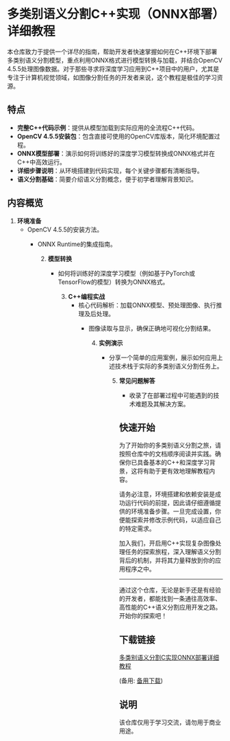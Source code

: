 # 多类别语义分割C++实现（ONNX部署）详细教程

本仓库致力于提供一个详尽的指南，帮助开发者快速掌握如何在C++环境下部署多类别语义分割模型，重点利用ONNX格式进行模型转换与加载，并结合OpenCV 4.5.5处理图像数据。对于那些寻求将深度学习应用到C++项目中的用户，尤其是专注于计算机视觉领域，如图像分割任务的开发者来说，这个教程是极佳的学习资源。

## 特点

- **完整C++代码示例**：提供从模型加载到实际应用的全流程C++代码。
- **OpenCV 4.5.5安装包**：包含直接可使用的OpenCV库版本，简化环境配置过程。
- **ONNX模型部署**：演示如何将训练好的深度学习模型转换成ONNX格式并在C++中高效运行。
- **详细步骤说明**：从环境搭建到代码实现，每个关键步骤都有清晰指导。
- **语义分割基础**：简要介绍语义分割概念，便于初学者理解背景知识。

## 内容概览

1. **环境准备**
   - OpenCV 4.5.5的安装方法。
      - ONNX Runtime的集成指南。

         2. **模型转换**
            - 如何将训练好的深度学习模型（例如基于PyTorch或TensorFlow的模型）转换为ONNX格式。

               3. **C++编程实战**
                  - 核心代码解析：加载ONNX模型、预处理图像、执行推理及后处理。
                     - 图像读取与显示，确保正确地可视化分割结果。

                        4. **实例演示**
                           - 分享一个简单的应用案例，展示如何应用上述技术栈于实际的多类别语义分割任务上。

                              5. **常见问题解答**
                                 - 收录了在部署过程中可能遇到的技术难题及其解决方案。

                                 ## 快速开始

                                 为了开始你的多类别语义分割之旅，请按照仓库中的文档顺序阅读并实践。确保你已具备基本的C++和深度学习背景，这将有助于更有效地理解教程内容。

                                 请务必注意，环境搭建和依赖安装是成功运行代码的前提，因此请仔细遵循提供的环境准备步骤。一旦完成设置，你便能探索并修改示例代码，以适应自己的特定需求。

                                 加入我们，开启用C++实现复杂图像处理任务的探索旅程，深入理解语义分割背后的机制，并将其力量释放到你的应用程序之中。

                                 ---

                                 通过这个仓库，无论是新手还是有经验的开发者，都能找到一条通往高效率、高性能的C++语义分割应用开发之路。开始你的探索吧！

                                 ## 下载链接
                                 [多类别语义分割C实现ONNX部署详细教程](https://pan.quark.cn/s/23c8b214b3f3) 

                                 (备用: [备用下载](https://pan.baidu.com/s/1PsI6JzGMTDhVyJS6fTkxDw?pwd=1234))

                                 ## 说明

                                 该仓库仅用于学习交流，请勿用于商业用途。
